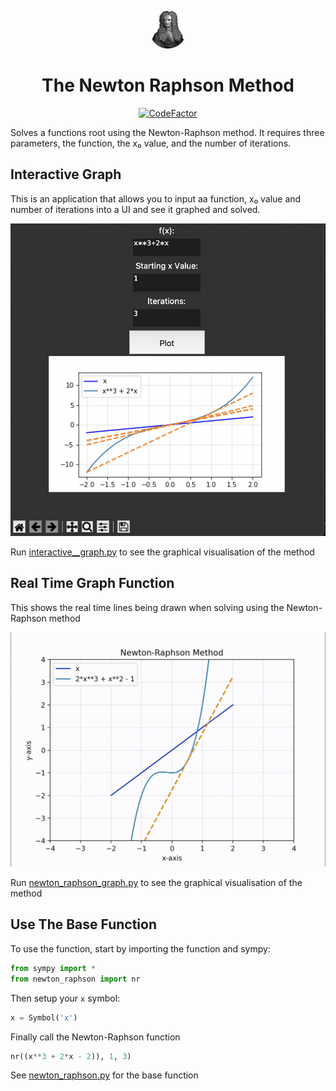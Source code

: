 <p align="center"><a href="https://en.wikipedia.org/wiki/Newton%27s_method"><img src="./images/isaac-newton.png" alt="Gray shape shifter" height="60"/></a></p>
<h1 align="center">The Newton Raphson Method</h1>

<p align="center"><a href="https://www.codefactor.io/repository/github/matthewkayne/newton-raphson-method"><img src="https://www.codefactor.io/repository/github/matthewkayne/newton-raphson-method/badge" alt="CodeFactor" /></a></p>

Solves a functions root using the Newton-Raphson method. It requires three parameters, the function, the x₀ value, and the number of iterations.

## Interactive Graph

This is an application that allows you to input aa function, x₀ value and number of iterations into a UI and see it graphed and solved.

![image](./images/interactive_graph.png)

Run [interactive\_\_graph.py](https://github.com/matthewkayne/newton-raphson-method/blob/master/interactive_graph.py) to see the graphical visualisation of the method

## Real Time Graph Function

This shows the real time lines being drawn when solving using the Newton-Raphson method

![image](./images/newton_raphson_graph.gif)

Run [newton_raphson_graph.py](https://github.com/matthewkayne/newton-raphson-method/blob/master/newton_raphson_graph.py) to see the graphical visualisation of the method

## Use The Base Function

To use the function, start by importing the function and sympy:

```python
from sympy import *
from newton_raphson import nr
```

Then setup your `x` symbol:

```python
x = Symbol('x')
```

Finally call the Newton-Raphson function

```python
nr((x**3 + 2*x - 2)), 1, 3)
```

See [newton_raphson.py](https://github.com/matthewkayne/newton-raphson-method/blob/master/newton_raphson.py) for the base function
